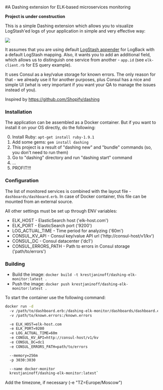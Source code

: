 #A Dashing extension for ELK-based microservices monitoring

**Project is under construction**

This is a simple Dashing extension which allows you to visualize LogStash'ed logs
 of your application in simple and very effective way:

![](http://trustmeiamadeveloper.com/content/images/2015/10/monitoring_small.jpg)

It assumes that you are using default [LogStash appender](https://github.com/logstash/logstash-logback-encoder) for LogBack
 with a default LogStash mapping. Also, it wants you to add an additional field,
 which allows us to distinguish one service from another - `app.id` (see `elk-client.rb` for ES query example).

It uses Consul as a key/value storage for known errors. The only reason for that - we already use it for another purposes, plus
 Consul has a nice and simple UI (what is very important if you want your QA to manage the issues instead of you).

Inspired by https://github.com/Shopify/dashing


### Installation
The application can be assembled as a Docker container. But if you want to install it on your OS directly, do the following:

0. Install Ruby: `apt-get install ruby-1.9.1`
1. Add some gems: `gem install dashing`
2. This project is a result of "dashing new" and "bundle" commands (so, you don't need to run them)
3. Go to "dashing" directory and run "dashing start" command
4. ...
5. PROFIT!!!


### Configuration
The list of monitored services is combined with the layout file - `dashboards/dashboard.erb`.
In case of Docker container, this file can be mounted from an external source.

All other settings must be set up through ENV variables:

  * ELK_HOST - ElasticSearch host ('elk-host.com')
  * ELK_PORT - ElasticSearch port ('9200')
  * LOG_ACTUAL_TIME - Time period for analyzing ('60m')
  * CONSUL_KV_API - Consul key/value API url ('http://consul-host/v1/kv')
  * CONSUL_DC - Consul datacenter ('dc1')
  * CONSUL_ERRORS_PATH - Path to errors in Consul storage ('path/to/errors')


### Building

  * Build the image: `docker build -t krestjaninoff/dashing-elk-monitor:latest .`
  * Push the image: `docker push krestjaninoff/dashing-elk-monitor:latest .`

To start the container use the following command:

```bash
docker run -d
  -v /path/to/dashboard.erb:/dashing-elk-monitor/dashboards/dashboard.erb
  -v /path/to/known.errors:/known.errors

  -e ELK_HOST=elk-host.com
  -e ELK_PORT=9200
  -e LOG_ACTUAL_TIME=60m
  -e CONSUL_KV_API=http://consul-host/v1/kv
  -e CONSUL_DC=dc1
  -e CONSUL_ERRORS_PATH=path/to/errors

  --memory=256m
  -p 3030:3030

  --name docker-monitor
  krestjaninoff/dashing-elk-monitor:latest`
```

Add the timezone, if necessary (-e "TZ=Europe/Moscow")
